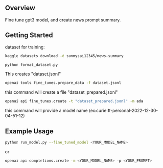 

## Overview

Fine tune gpt3 model, and create news prompt summary.


## Getting Started

dataset for training:
```bash
kaggle datasets download -d sunnysai12345/news-summary
```

```bash
python format_dataset.py
```
This creates "dataset.jsonl"

```bash
openai tools fine_tunes.prepare_data -f dataset.jsonl
```
this command will create a file "dataset_prepared.jsonl"

```bash
openai api fine_tunes.create -t "dataset_prepared.jsonl" -m ada
```
this command will provide a model name (ex:curie:ft-personal-2022-12-30-04-51-12)

## Example Usage

```bash
python run_model.py --fine_tuned_model <YOUR_MODEL_NAME>
```
or 
```bash
openai api completions.create -m <YOUR_MODEL_NAME> -p <YOUR_PROMPT>
```
